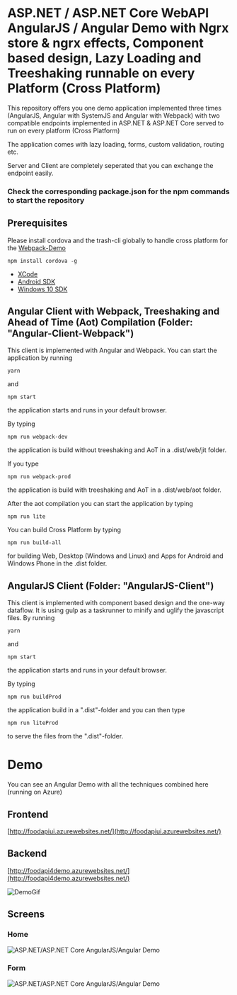 # ASP.NET / ASP.NET Core WebAPI AngularJS / Angular Demo with Ngrx store & ngrx effects, Component based design, Lazy Loading and Treeshaking runnable on every Platform (Cross Platform)

This repository offers you one demo application implemented three times (AngularJS, Angular with SystemJS and Angular with Webpack) with two compatible endpoints implemented in ASP.NET & ASP.NET Core served to run on every platform (Cross Platform)

The application comes with lazy loading, forms, custom validation, routing etc.

Server and Client are completely seperated that you can exchange the endpoint easily.

### Check the corresponding package.json for the npm commands to start the repository

## Prerequisites 

Please install cordova and the trash-cli globally to handle cross platform for the [Webpack-Demo](https://github.com/FabianGosebrink/ASPNET-ASPNETCore-Angular-Webpack/tree/master/Angular-Client-Webpack)

```npm install cordova -g```

* [XCode](https://developer.apple.com/xcode/download/)
* [Android SDK](https://developer.android.com/sdk/index.html)
* [Windows 10 SDK](https://dev.windows.com/en-us/downloads/windows-10-sdk)

## Angular Client with Webpack, Treeshaking and Ahead of Time (Aot) Compilation (Folder: "Angular-Client-Webpack")

This client is implemented with Angular and Webpack. You can start the application by running

```yarn```

and 

```npm start```

the application starts and runs in your default browser.

By typing 

```npm run webpack-dev```

the application is build without treeshaking and AoT in a .dist/web/jit folder.

If you type

```npm run webpack-prod```

the application is build with treeshaking and AoT in a .dist/web/aot folder.

After the aot compilation you can start the application by typing

`npm run lite`

You can build Cross Platform by typing

```npm run build-all```

for building Web, Desktop (Windows and Linux) and Apps for Android and Windows Phone in the .dist folder.

## AngularJS Client (Folder: "AngularJS-Client")

This client is implemented with component based design and the one-way dataflow. It is using gulp as a taskrunner to minify and uglify the javascript files. By running 

```yarn```

and 

```npm start```

the application starts and runs in your default browser.

By typing 

```npm run buildProd```

the application build in a ".dist"-folder and you can then type 

```npm run liteProd```

to serve the files from the ".dist"-folder.



# Demo

You can see an Angular Demo with all the techniques combined here (running on Azure)

## Frontend

[http://foodapiui.azurewebsites.net/](http://foodapiui.azurewebsites.net/)

## Backend
[http://foodapi4demo.azurewebsites.net/](http://foodapi4demo.azurewebsites.net/)

![DemoGif](.github/foodApiAzure.gif)

## Screens

### Home

![ASP.NET/ASP.NET Core AngularJS/Angular Demo](.github/screen1.jpg "Screen1")

### Form

![ASP.NET/ASP.NET Core AngularJS/Angular Demo](.github/screen2.jpg "Screen2")